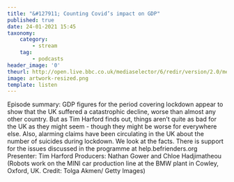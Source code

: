 ```yaml
---
title: "&#127911; Counting Covid’s impact on GDP"
published: true
date: 24-01-2021 15:45
taxonomy:
    category:
        - stream
    tag:
        - podcasts
header_image: '0'
theurl: http://open.live.bbc.co.uk/mediaselector/6/redir/version/2.0/mediaset/audio-nondrm-download/proto/http/vpid/p094vbv4.mp3
image: artwork-resized.png
template: listen
--- 
```

Episode summary: GDP figures for the period covering lockdown appear to show that the UK suffered a catastrophic decline, worse than almost any other country. But as Tim Harford finds out, things aren’t quite as bad for the UK as they might seem - though they might be worse for everywhere else. Also, alarming claims have been circulating in the UK about the number of suicides during lockdown. We look at the facts. There is support for the issues discussed in the programme at help.befrienders.org Presenter: Tim Harford Producers: Nathan Gower and Chloe Hadjimatheou (Robots work on the MINI car production line at the BMW plant in Cowley, Oxford, UK. Credit: Tolga Akmen/ Getty Images)
